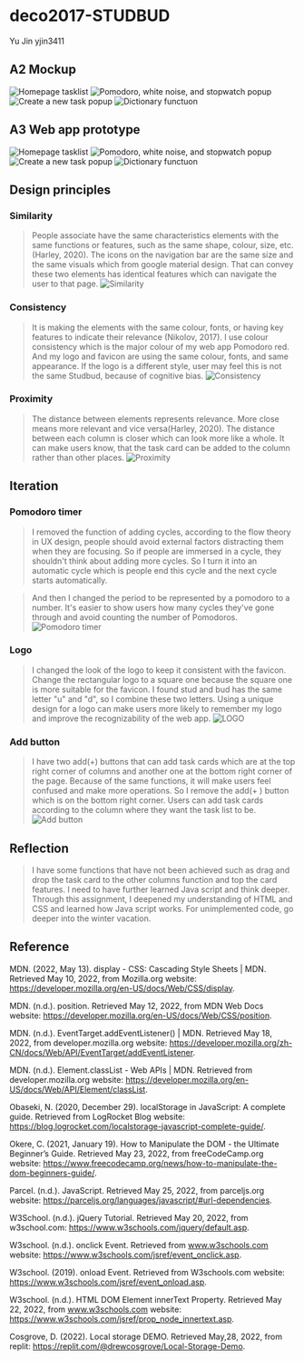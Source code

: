 # deco2017-STUDBUD
Yu Jin yjin3411
## A2 Mockup
![Homepage tasklist](/public/readme_img/page1.jpg)
![Pomodoro, white noise, and stopwatch popup](/public/readme_img/page2.jpg)
![Create a new task popup](/public/readme_img/page3.jpg)
![Dictionary functuon](/public/readme_img/page4.jpg)

## A3 Web app prototype
![Homepage tasklist](/public/readme_img/page11.png)
![Pomodoro, white noise, and stopwatch popup](/public/readme_img/page12.png)
![Create a new task popup](/public/readme_img/page13.png)
![Dictionary functuon](/public/readme_img/page14.png)

## Design principles
### Similarity
>People associate have the same characteristics elements with the same functions or features, such as the same shape, colour, size, etc. (Harley, 2020). The icons on the navigation bar are the same size and the same visuals which from google material design. That can convey these two elements has identical features which can navigate the user to that page.
![Similarity](/public/readme_img/similarity.png)

### Consistency
>It is making the elements with the same colour, fonts, or having key features to indicate their relevance (Nikolov, 2017). I use colour consistency which is the major colour of my web app Pomodoro red. And my logo and favicon are using the same colour, fonts, and same appearance. If the logo is a different style, user may feel this is not the same Studbud, because of cognitive bias.
![Consistency](/public/readme_img/consistancy.jpeg)


### Proximity
>The distance between elements represents relevance. More close means more relevant and vice versa(Harley, 2020). The distance between each column is closer which can look more like a whole. It can make users know, that the task card can be added to the column rather than other places.
![Proximity](/public/readme_img/proximity.png)


## Iteration
### Pomodoro timer
>I removed the function of adding cycles, according to the flow theory in UX design, people should avoid external factors distracting them when they are focusing. So if people are immersed in a cycle, they shouldn't think about adding more cycles. So I turn it into an automatic cycle which is people end this cycle and the next cycle starts automatically. 

>And then I changed the period to be represented by a pomodoro to a number. It's easier to show users how many cycles they've gone through and avoid counting the number of Pomodoros.
![Pomodoro timer](/public/readme_img/pomo.jpeg)

### Logo
>I changed the look of the logo to keep it consistent with the favicon. Change the rectangular logo to a square one because the square one is more suitable for the favicon. I found stud and bud has the same letter "u" and "d", so I combine these two letters. Using a unique design for a logo can make users more likely to remember my logo and improve the recognizability of the web app. 
![LOGO](/public/readme_img/logo_BA.jpeg)

### Add button
>I have two add(+) buttons that can add task cards which are at the top right corner of columns and another one at the bottom right corner of the page. Because of the same functions, it will make users feel confused and make more operations. So I remove the add(+ ) button which is on the bottom right corner. Users can add task cards according to the column where they want the task list to be.
![Add button](/public/readme_img/addbtn.jpeg)


## Reflection
>I have some functions that have not been achieved such as drag and drop the task card to the other columns function and top the card features. I need to have further learned Java script and think deeper. Through this assignment, I deepened my understanding of HTML and CSS and learned how Java script works. For unimplemented code, go deeper into the winter vacation.


## Reference
MDN. (2022, May 13). display - CSS: Cascading Style Sheets | MDN. Retrieved May 10, 2022, from Mozilla.org website: https://developer.mozilla.org/en-US/docs/Web/CSS/display.

MDN. (n.d.). position. Retrieved May 12, 2022, from MDN Web Docs website: https://developer.mozilla.org/en-US/docs/Web/CSS/position.

MDN. (n.d.). EventTarget.addEventListener() | MDN. Retrieved May 18, 2022, from developer.mozilla.org website: https://developer.mozilla.org/zh-CN/docs/Web/API/EventTarget/addEventListener.

MDN. (n.d.). Element.classList - Web APIs | MDN. Retrieved from developer.mozilla.org website: https://developer.mozilla.org/en-US/docs/Web/API/Element/classList.

Obaseki, N. (2020, December 29). localStorage in JavaScript: A complete guide. Retrieved from LogRocket Blog website: https://blog.logrocket.com/localstorage-javascript-complete-guide/.

Okere, C. (2021, January 19). How to Manipulate the DOM - the Ultimate Beginner’s Guide. Retrieved May 23, 2022, from freeCodeCamp.org website: https://www.freecodecamp.org/news/how-to-manipulate-the-dom-beginners-guide/.

Parcel. (n.d.). JavaScript. Retrieved May 25, 2022, from parceljs.org website: https://parceljs.org/languages/javascript/#url-dependencies.

W3School. (n.d.). jQuery Tutorial. Retrieved May 20, 2022, from w3school.com: https://www.w3schools.com/jquery/default.asp.

W3school. (n.d.). onclick Event. Retrieved from www.w3schools.com website: https://www.w3schools.com/jsref/event_onclick.asp.

W3school. (2019). onload Event. Retrieved from W3schools.com website: https://www.w3schools.com/jsref/event_onload.asp.

W3school. (n.d.). HTML DOM Element innerText Property. Retrieved May 22, 2022, from www.w3schools.com website: https://www.w3schools.com/jsref/prop_node_innertext.asp.

Cosgrove, D. (2022). Local storage DEMO.  Retrieved May,28, 2022, from replit: https://replit.com/@drewcosgrove/Local-Storage-Demo.


